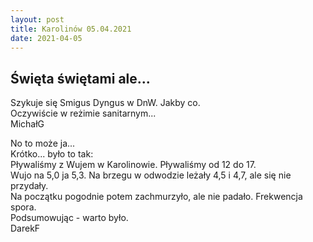 ```yaml
---
layout: post
title: Karolinów 05.04.2021
date: 2021-04-05
---
```


## Święta świętami ale...  

Szykuje się Smigus Dyngus w DnW. Jakby co.  
Oczywiście w reżimie sanitarnym...  
MichałG  

No to może ja...  
Krótko... było to tak:  
Pływaliśmy z Wujem w Karolinowie. Pływaliśmy od 12 do 17.  
Wujo na 5,0 ja 5,3. Na brzegu w odwodzie leżały 4,5 i 4,7, ale się nie przydały.  
Na początku pogodnie potem zachmurzyło, ale nie padało. Frekwencja spora.  
Podsumowując - warto było.  
DarekF